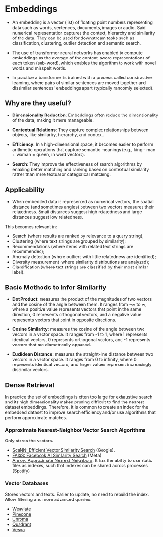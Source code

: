 # Embeddings

- An embedding is a vector (list) of floating point numbers representing data such as words, sentences, documents, images or audio. Said numerical representation captures the context, hierarchy and similarity of the data. They can be used for downstream tasks such as classification, clustering, outlier detection and semantic search.

- The use of transformer neural networks has enabled to compute embeddings as the average of the  context-aware representations of each token (sub-word), which enables the algorithm to work with novel words and misspelt words.

- In practice a transformer is trained with a process called constractive learning, where pairs of similar sentences are moved together and dissimilar sentences' embeddings apart (typically randomly selected).

## Why are they useful?

- **Dimensionality Reduction**: Embeddings often reduce the dimensionality of the data, making it more manageable.

- **Contextual Relations**: They capture complex relationships between objects, like similarity, hierarchy, and context.

- **Efficiency**: In a high-dimensional space, it becomes easier to perform arithmetic operations that capture semantic meanings (e.g., king - man + woman = queen, in word vectors).

- **Search**: They improve the effectiveness of search algorithms by enabling better matching and ranking based on contextual similarity rather than mere textual or categorical matching.

## Applicability 

- When embedded data is represented as numerical vectors, the spatial distance (and sometimes angles) between two vectors measures their relatedness. Small distances suggest high relatedness and large distances suggest low relatedness. 

This becomes relevant in:

- Search (where results are ranked by relevance to a query string);
- Clustering (where text strings are grouped by similarity);
- Recommendations (where items with related text strings are recommended);
- Anomaly detection (where outliers with little relatedness are identified);
- Diversity measurement (where similarity distributions are analyzed);
- Classification (where text strings are classified by their most similar label).

## Basic Methods to Infer Similarity

- **Dot Product**: measures the product of the magnitudes of two vectors and the cosine of the angle between them. It ranges from -∞ to ∞, where a positive value represents vectors that point in the same direction, 0 represents orthogonal vectors, and a negative value represents vectors that point in opposite directions.

- **Cosine Similarity**: measures the cosine of the angle between two vectors in a vector space. It ranges from -1 to 1, where 1 represents identical vectors, 0 represents orthogonal vectors, and -1 represents vectors that are diametrically opposed.

- **Euclidean Distance**: measures the straight-line distance between two vectors in a vector space. It ranges from 0 to infinity, where 0 represents identical vectors, and larger values represent increasingly dissimilar vectors.

## Dense Retrieval

In practice the set of embeddings is often too large for exhaustive search and its high dimensionality makes pruning difficult to find the nearest dataset embeddings. Therefore, it is common to create an index for the embedded dataset to improve search efficiency and/or use algorithms that perform approximate matches.

### Approximate Nearest-Neighbor Vector Search Algorithms

Only stores the vectors.

- [ScaNN: Efficient Vector Similarity Search](https://blog.research.google/2020/07/announcing-scann-efficient-vector.html) (Google). 
- [FAISS: Facebook AI Similarity Search](https://ai.meta.com/tools/faiss/) (Meta). 
- [Annoy: Approximate Nearest Neighbors](https://pypi.org/project/annoy/): It has the ability to use static files as indexes, such that indexes can be shared across processes (Spotify)

### Vector Databases

Stores vectors and texts.
Easier to update, no need to rebuild the index.
Allow filtering and more advanced queries.

- [Weaviate](https://weaviate.io/)
- [Pinecone](https://www.pinecone.io/)
- [Chroma](https://www.trychroma.com/)
- [Quadrant](https://qdrant.tech/)
- [Vespa](https://vespa.ai/)

